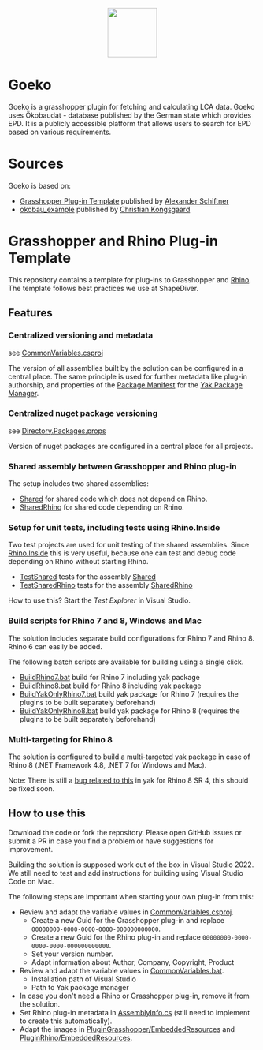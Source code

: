 <p align="center"><img src="https://github.com/Curiosit/goeko.gha/assets/17218693/d35a4d18-f83d-4fc8-9d3c-adcbd42cabac" width="100" height="100"></p>

# Goeko

Goeko is a grasshopper plugin for fetching and calculating LCA data. Goeko uses Ökobaudat - database published by the German state which provides EPD. It is a publicly accessible platform that allows users to search for EPD based on various requirements.

# Sources

Goeko is based on:
- [Grasshopper Plug-in Template](https://github.com/shapediver/GrasshopperPluginTemplate) published by [Alexander Schiftner](https://github.com/snabela)
- [okobau_example](https://github.com/ocni-dtu/okobau_example/) published by [Christian Kongsgaard](https://github.com/ocni-dtu)

# Grasshopper and Rhino Plug-in Template
This repository contains a template for plug-ins to Grasshopper and [Rhino](https://www.rhino3d.com/). 
The template follows best practices we use at ShapeDiver. 

## Features

### Centralized versioning and metadata 

see [CommonVariables.csproj](CommonVariables.csproj)

The version of all assemblies built by the solution can be configured in a central place. 
The same principle is used for further metadata like plug-in authorship, and properties
of the [Package Manifest](https://developer.rhino3d.com/guides/yak/the-package-manifest/)
for the [Yak Package Manager](https://developer.rhino3d.com/guides/yak/). 


### Centralized nuget package versioning
see [Directory.Packages.props](Directory.Packages.props)

Version of nuget packages are configured in a central place for all projects. 

### Shared assembly between Grasshopper and Rhino plug-in

The setup includes two shared assemblies: 

  * [Shared](Shared) for shared code which does not depend on Rhino.
  * [SharedRhino](SharedRhino) for shared code depending on Rhino. 

### Setup for unit tests, including tests using Rhino.Inside
  
Two test projects are used for unit testing of the shared assemblies. Since [Rhino.Inside](https://github.com/mcneel/rhino.inside) this is very useful, 
because one can test and debug code depending on Rhino without starting Rhino. 

  * [TestShared](TestShared) tests for the assembly [Shared](Shared)  
  * [TestSharedRhino](TestSharedRhino) tests for the assembly [SharedRhino](SharedRhino)
  
How to use this? Start the _Test Explorer_ in Visual Studio. 
  
### Build scripts for Rhino 7 and 8, Windows and Mac

The solution includes separate build configurations for Rhino 7 and Rhino 8. Rhino 6 can easily be added.

The following batch scripts are available for building using a single click.

  * [BuildRhino7.bat](BuildRhino7.bat) build for Rhino 7 including yak package
  * [BuildRhino8.bat](BuildRhino8.bat) build for Rhino 8 including yak package
  * [BuildYakOnlyRhino7.bat](BuildYakOnlyRhino7.bat) build yak package for Rhino 7 (requires the plugins to be built separately beforehand)
  * [BuildYakOnlyRhino8.bat](BuildYakOnlyRhino8.bat) build yak package for Rhino 8 (requires the plugins to be built separately beforehand)

### Multi-targeting for Rhino 8

The solution is configured to build a multi-targeted yak package in case of Rhino 8 (.NET Framework 4.8, .NET 7 for Windows and Mac). 

Note: There is still a [bug related to this](https://discourse.mcneel.com/t/net-multi-targeting-for-yak-packages/166183/10?u=snabela) in yak for Rhino 8 SR 4, this should be fixed soon. 


## How to use this

Download the code or fork the repository. 
Please open GitHub issues or submit a PR in case you find a problem or have suggestions for improvement. 

Building the solution is supposed work out of the box in Visual Studio 2022. 
We still need to test and add instructions for building using Visual Studio Code on Mac. 

The following steps are important when starting your own plug-in from this: 

  * Review and adapt the variable values in [CommonVariables.csproj](CommonVariables.csproj).
    * Create a new Guid for the Grasshopper plug-in and replace `00000000-0000-0000-0000-000000000000`.
    * Create a new Guid for the Rhino plug-in and replace `00000000-0000-0000-0000-000000000000`.
    * Set your version number.
    * Adapt information about Author, Company, Copyright, Product
  * Review and adapt the variable values in [CommonVariables.bat](CommonVariables.bat).
    * Installation path of Visual Studio
    * Path to Yak package manager
  * In case you don't need a Rhino or Grasshopper plug-in, remove it from the solution.
  * Set Rhino plug-in metadata in [AssemblyInfo.cs](PluginRhino/Properties/AssemblyInfo.cs) (still need to implement to create this automatically).
  * Adapt the images in [PluginGrasshopper/EmbeddedResources](PluginGrasshopper/EmbeddedResources) and [PluginRhino/EmbeddedResources](PluginRhino/EmbeddedResources).


